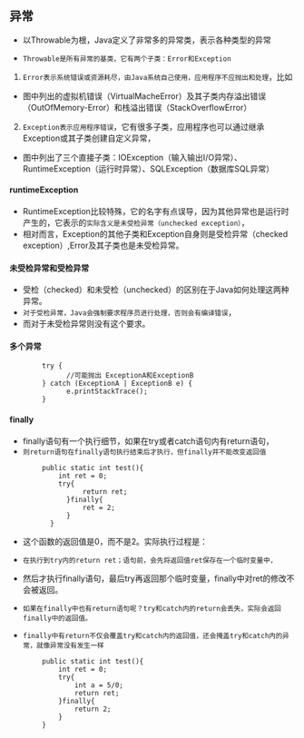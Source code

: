## 异常
* 以Throwable为根，Java定义了非常多的异常类，表示各种类型的异常

* `Throwable是所有异常的基类，它有两个子类：Error和Exception`

1. `Error表示系统错误或资源耗尽，由Java系统自己使用，应用程序不应抛出和处理`，比如
* 图中列出的虚拟机错误（VirtualMacheError）及其子类内存溢出错误（OutOfMemory-Error）和栈溢出错误（StackOverflowError）

2. `Exception表示应用程序错误`，它有很多子类，应用程序也可以通过继承Exception或其子类创建自定义异常，
* 图中列出了三个直接子类：IOException（输入输出I/O异常）、RuntimeException（运行时异常）、SQLException（数据库SQL异常）

#### runtimeException
* RuntimeException比较特殊，它的名字有点误导，因为其他异常也是运行时产生的，它表示的`实际含义是未受检异常（unchecked exception）`，
* 相对而言，Exception的其他子类和Exception自身则是受检异常（checked exception）,Error及其子类也是未受检异常。


#### 未受检异常和受检异常
* 受检（checked）和未受检（unchecked）的区别在于Java如何处理这两种异常。
* `对于受检异常，Java会强制要求程序员进行处理，否则会有编译错误`，
* 而对于未受检异常则没有这个要求。

#### 多个异常
```text
        try {
              //可能抛出 ExceptionA和ExceptionB
        } catch (ExceptionA | ExceptionB e) {
              e.printStackTrace();
        }
```

#### finally
* finally语句有一个执行细节，如果在try或者catch语句内有return语句，
* `则return语句在finally语句执行结束后才执行，但finally并不能改变返回值`
```text
        public static int test(){
            int ret = 0;
            try{
                  return ret;
              }finally{
                  ret = 2;
              }
          }
```
* 这个函数的返回值是0，而不是2。实际执行过程是：
* `在执行到try内的return ret；语句前，会先将返回值ret保存在一个临时变量中，`
* 然后才执行finally语句，最后try再返回那个临时变量，finally中对ret的修改不会被返回。

* `如果在finally中也有return语句呢？try和catch内的return会丢失，实际会返回finally中的返回值。`
* `finally中有return不仅会覆盖try和catch内的返回值，还会掩盖try和catch内的异常，就像异常没有发生一样`
```text
        public static int test(){
            int ret = 0;
            try{
                int a = 5/0;
                return ret;
            }finally{
                return 2;
            }
        }
```



